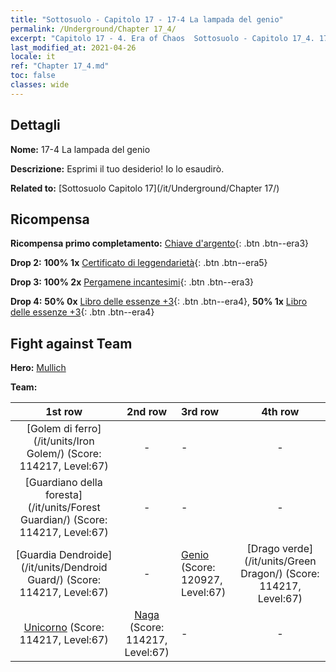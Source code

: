 ```yaml
---
title: "Sottosuolo - Capitolo 17 - 17-4 La lampada del genio"
permalink: /Underground/Chapter 17_4/
excerpt: "Capitolo 17 - 4. Era of Chaos  Sottosuolo - Capitolo 17_4. 17-4 La lampada del genio"
last_modified_at: 2021-04-26
locale: it
ref: "Chapter 17_4.md"
toc: false
classes: wide
---
```


## Dettagli

 **Nome:** 17-4 La lampada del genio

 **Descrizione:** Esprimi il tuo desiderio! Io lo esaudirò.

 **Related to:** [Sottosuolo Capitolo 17](/it/Underground/Chapter 17/)

## Ricompensa

 **Ricompensa primo completamento:** [Chiave d'argento](/ItemsIT/con_693/){: .btn .btn--era3}

 **Drop 2:** **100% 1x** [Certificato di leggendarietà](/ItemsIT/mat_67/){: .btn .btn--era5}

 **Drop 3:** **100% 2x** [Pergamene incantesimi](/ItemsIT/con_694/){: .btn .btn--era3}

 **Drop 4:** **50% 0x** [Libro delle essenze +3](/ItemsIT/mat_60/){: .btn .btn--era4}, **50% 1x** [Libro delle essenze +3](/ItemsIT/mat_60/){: .btn .btn--era4}


## Fight against Team
 **Hero:** [Mullich](/it/heroes/Mullich/)

 **Team:**


  | 1st row | 2nd row | 3rd row | 4th row |
  |:----:|:----:|:----|:----:|
  | [Golem di ferro](/it/units/Iron Golem/) (Score: 114217, Level:67)  | - | - | - |
  | [Guardiano della foresta](/it/units/Forest Guardian/) (Score: 114217, Level:67)  | - | - | - |
  | [Guardia Dendroide](/it/units/Dendroid Guard/) (Score: 114217, Level:67)  | - | [Genio](/it/units/Genie/) (Score: 120927, Level:67)  | [Drago verde](/it/units/Green Dragon/) (Score: 114217, Level:67)  |
  | [Unicorno](/it/units/Unicorn/) (Score: 114217, Level:67)  | [Naga](/it/units/Naga/) (Score: 114217, Level:67)  | - | - |


